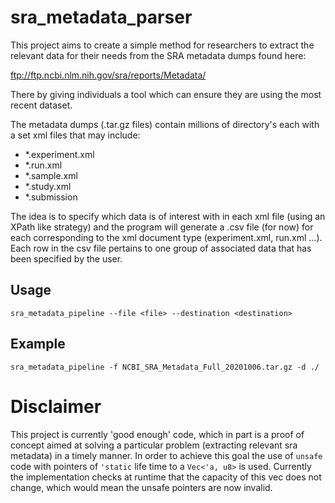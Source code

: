 # sra_metadata_parser

This project aims to create a simple method for researchers to extract the relevant
data for their needs from the SRA metadata dumps found here: 

ftp://ftp.ncbi.nlm.nih.gov/sra/reports/Metadata/

There by giving individuals a tool which can ensure they are using the most recent dataset.

The metadata dumps (.tar.gz files) contain millions of directory's each with a set xml files 
that may include:

- *.experiment.xml
- *.run.xml
- *.sample.xml
- *.study.xml
- *.submission

The idea is to specify which data is of interest with in each xml file (using an XPath like strategy)
and the program will generate a .csv file (for now) for each corresponding to the xml document type 
(experiment.xml, run.xml ...). Each row in the csv file pertains to one group of associated data that
has been specified by the user.

## Usage

    sra_metadata_pipeline --file <file> --destination <destination>

## Example 

    sra_metadata_pipeline -f NCBI_SRA_Metadata_Full_20201006.tar.gz -d ./
    
    
# Disclaimer 

This project is currently 'good enough' code, which in part is a proof of concept
aimed at solving a particular problem (extracting relevant sra metadata) in a timely
manner. In order to achieve this goal the use of `unsafe` code with pointers of `'static`
life time to a `Vec<'a, u8>` is used. Currently the implementation checks at runtime that
the capacity of this vec does not change, which would mean the unsafe pointers are now invalid.

